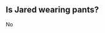 ## Is Jared wearing pants?
No



<!-- ## Why?
He's got to have some semblance of getting ready for the day. -->
